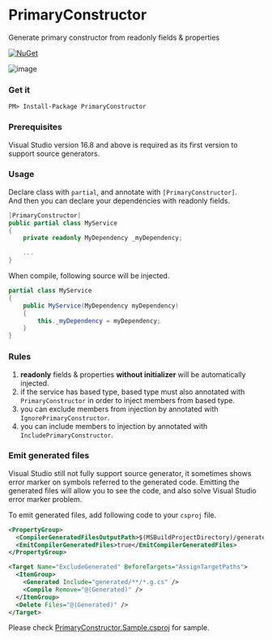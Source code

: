 # PrimaryConstructor
Generate primary constructor from readonly fields & properties

[![NuGet](https://img.shields.io/nuget/v/PrimaryConstructor.svg)](https://www.nuget.org/packages/PrimaryConstructor)

![image](https://user-images.githubusercontent.com/5763993/97197488-4b65ad80-17e0-11eb-9eef-305ce284eb78.png)

### Get it
```
PM> Install-Package PrimaryConstructor
```

### Prerequisites

Visual Studio version 16.8 and above is required as its first version to support source generators.

### Usage

Declare class with `partial`, and annotate with `[PrimaryConstructor]`.  
And then you can declare your dependencies with readonly fields.

```csharp
[PrimaryConstructor]
public partial class MyService
{
    private readonly MyDependency _myDependency;

    ...
}
```

When compile, following source will be injected.

```csharp
partial class MyService
{
    public MyService(MyDependency myDependency)
    {
        this._myDependency = myDependency;
    }
}
```

### Rules

1. **readonly** fields & properties **without initializer** will be automatically injected.
2. if the service has based type, based type must also annotated with `PrimaryConstructor` in order to inject members from based type.
3. you can exclude members from injection by annotated with `IgnorePrimaryConstructor`.
4. you can include members to injection by annotated with `IncludePrimaryConstructor`.

### Emit generated files

Visual Studio still not fully support source generator, it sometimes shows error marker on symbols referred to the generated code.
Emitting the generated files will allow you to see the code, and also solve Visual Studio error marker problem.

To emit generated files, add following code to your `csproj` file.

```xml
<PropertyGroup>
  <CompilerGeneratedFilesOutputPath>$(MSBuildProjectDirectory)/generated</CompilerGeneratedFilesOutputPath>
  <EmitCompilerGeneratedFiles>true</EmitCompilerGeneratedFiles>
</PropertyGroup>

<Target Name="ExcludeGenerated" BeforeTargets="AssignTargetPaths">
  <ItemGroup>
    <Generated Include="generated/**/*.g.cs" />
    <Compile Remove="@(Generated)" />
  </ItemGroup>
  <Delete Files="@(Generated)" />
</Target>
```

Please check [PrimaryConstructor.Sample.csproj](https://github.com/chaowlert/PrimaryConstructor/blob/main/PrimaryConstructor.Sample/PrimaryConstructor.Sample.csproj) for sample.
